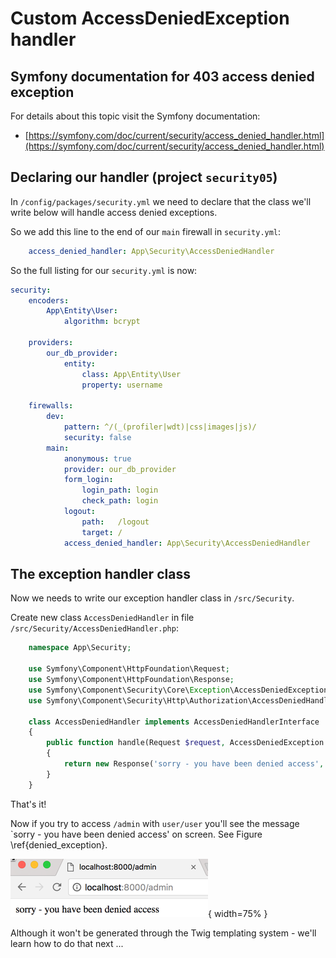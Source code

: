 

# Custom AccessDeniedException handler

## Symfony documentation for 403 access denied exception

For details about this topic visit the Symfony documentation:

- [https://symfony.com/doc/current/security/access_denied_handler.html](https://symfony.com/doc/current/security/access_denied_handler.html)


## Declaring our handler  (project `security05`)

In `/config/packages/security.yml` we need to declare that the class we'll write below will handle access denied exceptions.

So we add this line to the end of our `main` firewall in `security.yml`:

```yaml
    access_denied_handler: App\Security\AccessDeniedHandler
```

So the full listing for our `security.yml` is now:

```yaml
security:
    encoders:
        App\Entity\User:
            algorithm: bcrypt

    providers:
        our_db_provider:
            entity:
                class: App\Entity\User
                property: username

    firewalls:
        dev:
            pattern: ^/(_(profiler|wdt)|css|images|js)/
            security: false
        main:
            anonymous: true
            provider: our_db_provider
            form_login:
                login_path: login
                check_path: login
            logout:
                path:   /logout
                target: /
            access_denied_handler: App\Security\AccessDeniedHandler
```

## The exception handler class

Now we needs to write our exception handler class in `/src/Security`.

Create new class `AccessDeniedHandler` in file `/src/Security/AccessDeniedHandler.php`:

```php
    namespace App\Security;

    use Symfony\Component\HttpFoundation\Request;
    use Symfony\Component\HttpFoundation\Response;
    use Symfony\Component\Security\Core\Exception\AccessDeniedException;
    use Symfony\Component\Security\Http\Authorization\AccessDeniedHandlerInterface;

    class AccessDeniedHandler implements AccessDeniedHandlerInterface
    {
        public function handle(Request $request, AccessDeniedException $accessDeniedException)
        {
            return new Response('sorry - you have been denied access', 403);
        }
    }
```

That's it!

Now if you try to access `/admin` with `user/user` you'll see the message `sorry - you have been denied access' on screen. See Figure \ref{denied_exception}.

![Screenshot of Custom Twig access denied page. \label{denied_exception}](./03_figures/part06_security/11_denied_response.png){ width=75% }

Although it won't be generated through the Twig templating system - we'll learn how to do that next ...
